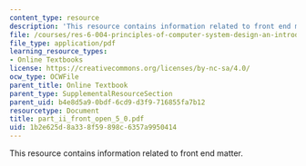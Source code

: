 ```yaml
---
content_type: resource
description: 'This resource contains information related to front end matter. '
file: /courses/res-6-004-principles-of-computer-system-design-an-introduction-spring-2009/1b2e625d8a338f59898c6357a9950414_part_ii_front_open_5_0.pdf
file_type: application/pdf
learning_resource_types:
- Online Textbooks
license: https://creativecommons.org/licenses/by-nc-sa/4.0/
ocw_type: OCWFile
parent_title: Online Textbook
parent_type: SupplementalResourceSection
parent_uid: b4e8d5a9-0bdf-6cd9-d3f9-716855fa7b12
resourcetype: Document
title: part_ii_front_open_5_0.pdf
uid: 1b2e625d-8a33-8f59-898c-6357a9950414
---
```

This resource contains information related to front end matter. 